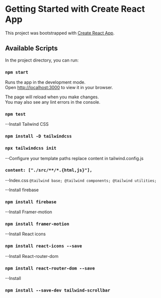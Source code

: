 # Getting Started with Create React App

This project was bootstrapped with [Create React App](https://github.com/facebook/create-react-app).

## Available Scripts

In the project directory, you can run:

### `npm start`

Runs the app in the development mode.\
Open [http://localhost:3000](http://localhost:3000) to view it in your browser.

The page will reload when you make changes.\
You may also see any lint errors in the console.

### `npm test`

--Install Tailwind CSS
### `npm install -D tailwindcss`
### `npx tailwindcss init`

--Configure your template paths
replace content in tailwind.config.js
### `content: ["./src/**/*.{html,js}"],`

--Index.css
`@tailwind base;
@tailwind components;
@tailwind utilities;`


--Install firebase
### `npm install firebase`

--Install Framer-motion
### `npm install framer-motion`

--Install React icons
### `npm install react-icons --save`

--Install React-router-dom
### `npm install react-router-dom --save`

--Install 
### `npm install --save-dev tailwind-scrollbar`
